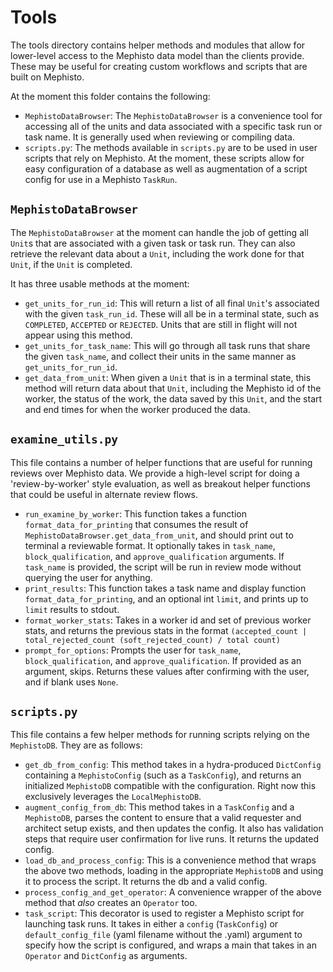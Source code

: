 # Tools
The tools directory contains helper methods and modules that allow for lower-level access to the Mephisto data model than the clients provide. These may be useful for creating custom workflows and scripts that are built on Mephisto.

At the moment this folder contains the following:
- `MephistoDataBrowser`: The `MephistoDataBrowser` is a convenience tool for accessing all of the units and data associated with a specific task run or task name. It is generally used when reviewing or compiling data.
- `scripts.py`: The methods available in `scripts.py` are to be used in user scripts that rely on Mephisto. At the moment, these scripts allow for easy configuration of a database as well as augmentation of a script config for use in a Mephisto `TaskRun`. 

## `MephistoDataBrowser`
The `MephistoDataBrowser` at the moment can handle the job of getting all `Unit`s that are associated with a given task or task run. They can also retrieve the relevant data about a `Unit`, including the work done for that `Unit`, if the `Unit` is completed.

It has three usable methods at the moment:
- `get_units_for_run_id`: This will return a list of all final `Unit`'s associated with the given `task_run_id`. These will all be in a terminal state, such as `COMPLETED`, `ACCEPTED` or `REJECTED`. Units that are still in flight will not appear using this method.
- `get_units_for_task_name`: This will go through all task runs that share the given `task_name`, and collect their units in the same manner as `get_units_for_run_id`.
- `get_data_from_unit`: When given a `Unit` that is in a terminal state, this method will return data about that `Unit`, including the Mephisto id of the worker, the status of the work, the data saved by this `Unit`, and the start and end times for when the worker produced the data.

## `examine_utils.py`
This file contains a number of helper functions that are useful for running reviews over Mephisto data. We provide a high-level script for doing a 'review-by-worker' style evaluation, as well as breakout helper functions that could be useful in alternate review flows.
- `run_examine_by_worker`: This function takes a function `format_data_for_printing` that consumes the result of `MephistoDataBrowser.get_data_from_unit`, and should print out to terminal a reviewable format. It optionally takes in `task_name`, `block_qualification`, and `approve_qualification` arguments. If `task_name` is provided, the script will be run in review mode without querying the user for anything.
- `print_results`: This function takes a task name and display function `format_data_for_printing`, and an optional int `limit`, and prints up to `limit` results to stdout.
- `format_worker_stats`: Takes in a worker id and set of previous worker stats, and returns the previous stats in the format `(accepted_count | total_rejected_count (soft_rejected_count) / total count)`
- `prompt_for_options`: Prompts the user for `task_name`, `block_qualification`, and `approve_qualification`. If provided as an argument, skips. Returns these values after confirming with the user, and if blank uses `None`.

## `scripts.py`
This file contains a few helper methods for running scripts relying on the `MephistoDB`. They are as follows:
- `get_db_from_config`: This method takes in a hydra-produced `DictConfig` containing a `MephistoConfig` (such as a `TaskConfig`), and returns an initialized `MephistoDB` compatible with the configuration. Right now this exclusively leverages the `LocalMephistoDB`.
- `augment_config_from_db`: This method takes in a `TaskConfig` and a `MephistoDB`, parses the content to ensure that a valid requester and architect setup exists, and then updates the config. It also has validation steps that require user confirmation for live runs. It returns the updated config.
- `load_db_and_process_config`: This is a convenience method that wraps the above two methods, loading in the appropriate `MephistoDB` and using it to process the script. It returns the db and a valid config.
- `process_config_and_get_operator`: A convenience wrapper of the above method that _also_ creates an `Operator` too.
- `task_script`: This decorator is used to register a Mephisto script for launching task runs. It takes in either a `config` (`TaskConfig`) or `default_config_file` (yaml filename without the .yaml) argument to specify how the script is configured, and wraps a main that takes in an `Operator` and `DictConfig` as arguments.